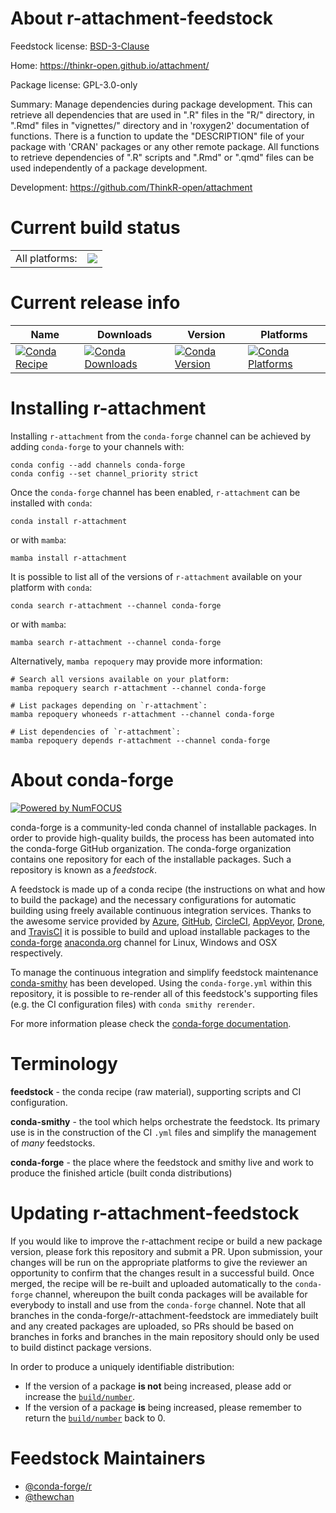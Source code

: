 About r-attachment-feedstock
============================

Feedstock license: [BSD-3-Clause](https://github.com/conda-forge/r-attachment-feedstock/blob/main/LICENSE.txt)

Home: https://thinkr-open.github.io/attachment/

Package license: GPL-3.0-only

Summary: Manage dependencies during package development. This can retrieve all dependencies that are used in ".R" files in the "R/" directory, in ".Rmd" files in "vignettes/" directory and in 'roxygen2' documentation of functions. There is a function to update the "DESCRIPTION" file of your package with 'CRAN' packages or any other remote package.  All functions to retrieve dependencies of ".R" scripts and ".Rmd" or ".qmd" files can be used independently of a package development.

Development: https://github.com/ThinkR-open/attachment

Current build status
====================


<table><tr><td>All platforms:</td>
    <td>
      <a href="https://dev.azure.com/conda-forge/feedstock-builds/_build/latest?definitionId=23107&branchName=main">
        <img src="https://dev.azure.com/conda-forge/feedstock-builds/_apis/build/status/r-attachment-feedstock?branchName=main">
      </a>
    </td>
  </tr>
</table>

Current release info
====================

| Name | Downloads | Version | Platforms |
| --- | --- | --- | --- |
| [![Conda Recipe](https://img.shields.io/badge/recipe-r--attachment-green.svg)](https://anaconda.org/conda-forge/r-attachment) | [![Conda Downloads](https://img.shields.io/conda/dn/conda-forge/r-attachment.svg)](https://anaconda.org/conda-forge/r-attachment) | [![Conda Version](https://img.shields.io/conda/vn/conda-forge/r-attachment.svg)](https://anaconda.org/conda-forge/r-attachment) | [![Conda Platforms](https://img.shields.io/conda/pn/conda-forge/r-attachment.svg)](https://anaconda.org/conda-forge/r-attachment) |

Installing r-attachment
=======================

Installing `r-attachment` from the `conda-forge` channel can be achieved by adding `conda-forge` to your channels with:

```
conda config --add channels conda-forge
conda config --set channel_priority strict
```

Once the `conda-forge` channel has been enabled, `r-attachment` can be installed with `conda`:

```
conda install r-attachment
```

or with `mamba`:

```
mamba install r-attachment
```

It is possible to list all of the versions of `r-attachment` available on your platform with `conda`:

```
conda search r-attachment --channel conda-forge
```

or with `mamba`:

```
mamba search r-attachment --channel conda-forge
```

Alternatively, `mamba repoquery` may provide more information:

```
# Search all versions available on your platform:
mamba repoquery search r-attachment --channel conda-forge

# List packages depending on `r-attachment`:
mamba repoquery whoneeds r-attachment --channel conda-forge

# List dependencies of `r-attachment`:
mamba repoquery depends r-attachment --channel conda-forge
```


About conda-forge
=================

[![Powered by
NumFOCUS](https://img.shields.io/badge/powered%20by-NumFOCUS-orange.svg?style=flat&colorA=E1523D&colorB=007D8A)](https://numfocus.org)

conda-forge is a community-led conda channel of installable packages.
In order to provide high-quality builds, the process has been automated into the
conda-forge GitHub organization. The conda-forge organization contains one repository
for each of the installable packages. Such a repository is known as a *feedstock*.

A feedstock is made up of a conda recipe (the instructions on what and how to build
the package) and the necessary configurations for automatic building using freely
available continuous integration services. Thanks to the awesome service provided by
[Azure](https://azure.microsoft.com/en-us/services/devops/), [GitHub](https://github.com/),
[CircleCI](https://circleci.com/), [AppVeyor](https://www.appveyor.com/),
[Drone](https://cloud.drone.io/welcome), and [TravisCI](https://travis-ci.com/)
it is possible to build and upload installable packages to the
[conda-forge](https://anaconda.org/conda-forge) [anaconda.org](https://anaconda.org/)
channel for Linux, Windows and OSX respectively.

To manage the continuous integration and simplify feedstock maintenance
[conda-smithy](https://github.com/conda-forge/conda-smithy) has been developed.
Using the ``conda-forge.yml`` within this repository, it is possible to re-render all of
this feedstock's supporting files (e.g. the CI configuration files) with ``conda smithy rerender``.

For more information please check the [conda-forge documentation](https://conda-forge.org/docs/).

Terminology
===========

**feedstock** - the conda recipe (raw material), supporting scripts and CI configuration.

**conda-smithy** - the tool which helps orchestrate the feedstock.
                   Its primary use is in the construction of the CI ``.yml`` files
                   and simplify the management of *many* feedstocks.

**conda-forge** - the place where the feedstock and smithy live and work to
                  produce the finished article (built conda distributions)


Updating r-attachment-feedstock
===============================

If you would like to improve the r-attachment recipe or build a new
package version, please fork this repository and submit a PR. Upon submission,
your changes will be run on the appropriate platforms to give the reviewer an
opportunity to confirm that the changes result in a successful build. Once
merged, the recipe will be re-built and uploaded automatically to the
`conda-forge` channel, whereupon the built conda packages will be available for
everybody to install and use from the `conda-forge` channel.
Note that all branches in the conda-forge/r-attachment-feedstock are
immediately built and any created packages are uploaded, so PRs should be based
on branches in forks and branches in the main repository should only be used to
build distinct package versions.

In order to produce a uniquely identifiable distribution:
 * If the version of a package **is not** being increased, please add or increase
   the [``build/number``](https://docs.conda.io/projects/conda-build/en/latest/resources/define-metadata.html#build-number-and-string).
 * If the version of a package **is** being increased, please remember to return
   the [``build/number``](https://docs.conda.io/projects/conda-build/en/latest/resources/define-metadata.html#build-number-and-string)
   back to 0.

Feedstock Maintainers
=====================

* [@conda-forge/r](https://github.com/conda-forge/r/)
* [@thewchan](https://github.com/thewchan/)

